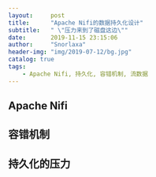 ```yaml
---
layout:     post
title:      "Apache Nifi的数据持久化设计"
subtitle:   " \"压力来到了磁盘这边\""
date:       2019-11-15 23:15:06
author:     "Snorlaxa"
header-img: "img/2019-07-12/bg.jpg"
catalog: true
tags:
    - Apache Nifi, 持久化, 容错机制, 流数据
---
```


## Apache Nifi

## 容错机制

## 持久化的压力
